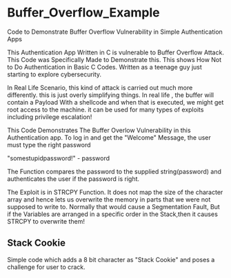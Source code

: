 # Buffer_Overflow_Example
Code to Demonstrate Buffer Overflow Vulnerability in Simple Authentication Apps 

This Authentication App Written in C is vulnerable to Buffer Overflow Attack. This Code was Specifically Made to Demonstrate this.
This shows How Not to Do Authentication in Basic C Codes. Written as a teenage guy just starting to explore cybersecurity.

In Real Life Scenario, this kind of attack is carried out much more differently. this is just overly simplifying things.
In real life , the buffer will contain a Payload With a shellcode and when that is executed, we might get root access to the machine.
it can be used for many types of exploits including privilege escalation!

This Code Demonstrates The Buffer Overlow Vulnerability in this Authentication app.
To log in and get the "Welcome" Message, the user must type the right password 

"somestupidpassword!" - password

The Function compares the password to the supplied string(password) and authenticates the user
if the password is right.

The Exploit is in STRCPY Function. It does not map the size of the character array and hence
lets us overwrite the memory in parts that we were not supposed to write to.
Normally that would cause a Segmentation Fault, But if the Variables are arranged in a specific
order in the Stack,then it causes STRCPY to overwrite them!

## Stack Cookie
Simple code which adds a 8 bit character as "Stack Cookie" and poses a challenge for user to crack.
